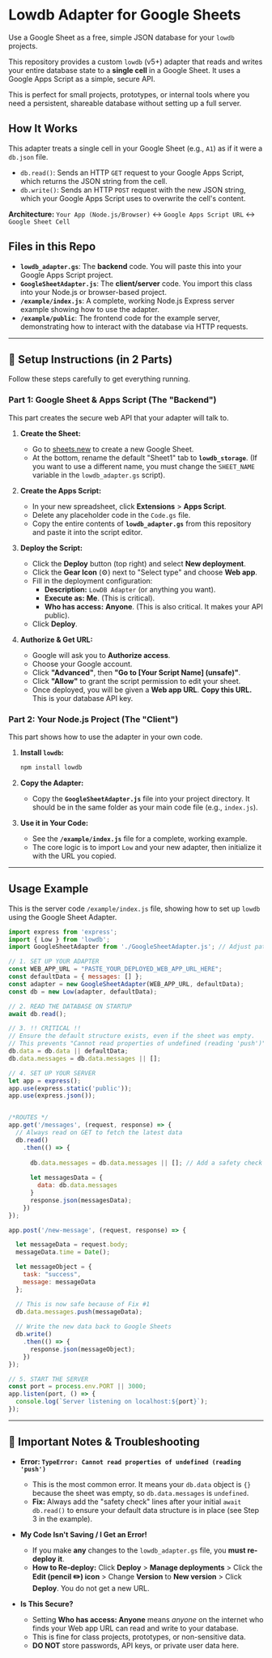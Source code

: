 # Lowdb Adapter for Google Sheets

Use a Google Sheet as a free, simple JSON database for your `lowdb` projects.

This repository provides a custom `lowdb` (v5+) adapter that reads and writes your entire database state to a **single cell** in a Google Sheet. It uses a Google Apps Script as a simple, secure API.

This is perfect for small projects, prototypes, or internal tools where you need a persistent, shareable database without setting up a full server.

## How It Works

This adapter treats a single cell in your Google Sheet (e.g., `A1`) as if it were a `db.json` file.

  * `db.read()`: Sends an HTTP `GET` request to your Google Apps Script, which returns the JSON string from the cell.
  * `db.write()`: Sends an HTTP `POST` request with the new JSON string, which your Google Apps Script uses to overwrite the cell's content.

**Architecture:**
`Your App (Node.js/Browser)` ↔ `Google Apps Script URL` ↔ `Google Sheet Cell`

## Files in this Repo

  * **`lowdb_adapter.gs`**: The **backend** code. You will paste this into your Google Apps Script project.
  * **`GoogleSheetAdapter.js`**: The **client/server** code. You import this class into your Node.js or browser-based project.
  * **`/example/index.js`**: A complete, working Node.js Express server example showing how to use the adapter.
  * **`/example/public`**: The frontend code for the example server, demonstrating how to interact with the database via HTTP requests.

-----

## 🚀 Setup Instructions (in 2 Parts)

Follow these steps carefully to get everything running.

### Part 1: Google Sheet & Apps Script (The "Backend")

This part creates the secure web API that your adapter will talk to.

1.  **Create the Sheet:**

      * Go to [sheets.new](https://sheets.new) to create a new Google Sheet.
      * At the bottom, rename the default "Sheet1" tab to **`lowdb_storage`**. (If you want to use a different name, you must change the `SHEET_NAME` variable in the `lowdb_adapter.gs` script).

2.  **Create the Apps Script:**

      * In your new spreadsheet, click **Extensions** \> **Apps Script**.
      * Delete any placeholder code in the `Code.gs` file.
      * Copy the entire contents of **`lowdb_adapter.gs`** from this repository and paste it into the script editor.

3.  **Deploy the Script:**

      * Click the **Deploy** button (top right) and select **New deployment**.
      * Click the **Gear Icon** (⚙️) next to "Select type" and choose **Web app**.
      * Fill in the deployment configuration:
          * **Description:** `LowDB Adapter` (or anything you want).
          * **Execute as:** **Me**. (This is critical).
          * **Who has access:** **Anyone**. (This is also critical. It makes your API public).
      * Click **Deploy**.

4.  **Authorize & Get URL:**

      * Google will ask you to **Authorize access**.
      * Choose your Google account.
      * Click **"Advanced"**, then **"Go to [Your Script Name] (unsafe)"**.
      * Click **"Allow"** to grant the script permission to edit your sheet.
      * Once deployed, you will be given a **Web app URL**. **Copy this URL.** This is your database API key.

### Part 2: Your Node.js Project (The "Client")

This part shows how to use the adapter in your own code.

1.  **Install `lowdb`:**

    ```bash
    npm install lowdb
    ```

2.  **Copy the Adapter:**

      * Copy the **`GoogleSheetAdapter.js`** file into your project directory. It should be in the same folder as your main code file (e.g., `index.js`).

3.  **Use it in Your Code:**

      * See the **`/example/index.js`** file for a complete, working example.
      * The core logic is to import `Low` and your new adapter, then initialize it with the URL you copied.

-----

## Usage Example

This is the server code `/example/index.js` file, showing how to set up `lowdb` using the Google Sheet Adapter.


```javascript
import express from 'express';
import { Low } from 'lowdb';
import GoogleSheetAdapter from './GoogleSheetAdapter.js'; // Adjust path if needed

// 1. SET UP YOUR ADAPTER
const WEB_APP_URL = "PASTE_YOUR_DEPLOYED_WEB_APP_URL_HERE";
const defaultData = { messages: [] };
const adapter = new GoogleSheetAdapter(WEB_APP_URL, defaultData);
const db = new Low(adapter, defaultData);

// 2. READ THE DATABASE ON STARTUP
await db.read();

// 3. !! CRITICAL !!
// Ensure the default structure exists, even if the sheet was empty.
// This prevents "Cannot read properties of undefined (reading 'push')"
db.data = db.data || defaultData;
db.data.messages = db.data.messages || [];

// 4. SET UP YOUR SERVER
let app = express();
app.use(express.static('public'));
app.use(express.json());


/*ROUTES */
app.get('/messages', (request, response) => {
  // Always read on GET to fetch the latest data
  db.read()
    .then(() => {
      
      db.data.messages = db.data.messages || []; // Add a safety check here
      
      let messagesData = {
        data: db.data.messages
      }
      response.json(messagesData);
    })
});

app.post('/new-message', (request, response) => {

  let messageData = request.body;
  messageData.time = Date();

  let messageObject = {
    task: "success",
    message: messageData
  };

  // This is now safe because of Fix #1
  db.data.messages.push(messageData);
  
  // Write the new data back to Google Sheets
  db.write()
    .then(() => {
      response.json(messageObject);
    })
});

// 5. START THE SERVER
const port = process.env.PORT || 3000;
app.listen(port, () => {
  console.log(`Server listening on localhost:${port}`);
});
```

-----

## 🚨 Important Notes & Troubleshooting

  * **Error: `TypeError: Cannot read properties of undefined (reading 'push')`**

      * This is the most common error. It means your `db.data` object is `{}` because the sheet was empty, so `db.data.messages` is `undefined`.
      * **Fix:** Always add the "safety check" lines after your initial `await db.read()` to ensure your default data structure is in place (see Step 3 in the example).

  * **My Code Isn't Saving / I Get an Error\!**

      * If you make **any** changes to the `lowdb_adapter.gs` file, you **must re-deploy it**.
      * **How to Re-deploy:** Click **Deploy** \> **Manage deployments** \> Click the **Edit (pencil ✏️) icon** \> Change **Version** to **New version** \> Click **Deploy**. You do not get a new URL.

  * **Is This Secure?**

      * Setting **Who has access: Anyone** means *anyone* on the internet who finds your Web app URL can read and write to your database.
      * This is fine for class projects, prototypes, or non-sensitive data.
      * **DO NOT** store passwords, API keys, or private user data here.